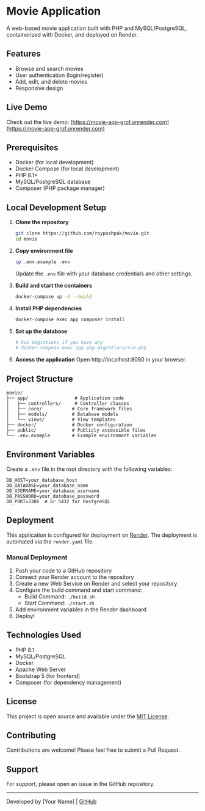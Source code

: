 # Movie Application

A web-based movie application built with PHP and MySQL/PostgreSQL, containerized with Docker, and deployed on Render.

## Features

- Browse and search movies
- User authentication (login/register)
- Add, edit, and delete movies
- Responsive design

## Live Demo

Check out the live demo: [https://movie-app-grof.onrender.com](https://movie-app-grof.onrender.com)

## Prerequisites

- Docker (for local development)
- Docker Compose (for local development)
- PHP 8.1+
- MySQL/PostgreSQL database
- Composer (PHP package manager)

## Local Development Setup

1. **Clone the repository**
   ```bash
   git clone https://github.com/roypushpak/movie.git
   cd movie
   ```

2. **Copy environment file**
   ```bash
   cp .env.example .env
   ```
   Update the `.env` file with your database credentials and other settings.

3. **Build and start the containers**
   ```bash
   docker-compose up -d --build
   ```

4. **Install PHP dependencies**
   ```bash
   docker-compose exec app composer install
   ```

5. **Set up the database**
   ```bash
   # Run migrations if you have any
   # docker-compose exec app php migrations/run.php
   ```

6. **Access the application**
   Open http://localhost:8080 in your browser.

## Project Structure

```
movie/
├── app/                 # Application code
│   ├── controllers/     # Controller classes
│   ├── core/           # Core framework files
│   ├── models/         # Database models
│   └── views/          # View templates
├── docker/             # Docker configuration
├── public/             # Publicly accessible files
└── .env.example        # Example environment variables
```

## Environment Variables

Create a `.env` file in the root directory with the following variables:

```
DB_HOST=your_database_host
DB_DATABASE=your_database_name
DB_USERNAME=your_database_username
DB_PASSWORD=your_database_password
DB_PORT=3306  # or 5432 for PostgreSQL
```

## Deployment

This application is configured for deployment on [Render](https://render.com/). The deployment is automated via the `render.yaml` file.

### Manual Deployment

1. Push your code to a GitHub repository
2. Connect your Render account to the repository
3. Create a new Web Service on Render and select your repository
4. Configure the build command and start command:
   - Build Command: `./build.sh`
   - Start Command: `./start.sh`
5. Add environment variables in the Render dashboard
6. Deploy!

## Technologies Used

- PHP 8.1
- MySQL/PostgreSQL
- Docker
- Apache Web Server
- Bootstrap 5 (for frontend)
- Composer (for dependency management)

## License

This project is open source and available under the [MIT License](LICENSE).

## Contributing

Contributions are welcome! Please feel free to submit a Pull Request.

## Support

For support, please open an issue in the GitHub repository.

---

Developed by [Your Name] | [GitHub](https://github.com/roypushpak)
